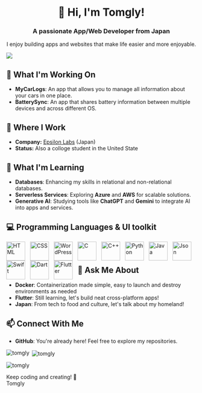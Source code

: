 <h1 align="center">👋 Hi, I'm Tomgly!</h1>
<h3 align="center">A passionate App/Web Developer from Japan</h3>
<p align="center">I enjoy building apps and websites that make life easier and more enjoyable.</p>
<img src="https://komarev.com/ghpvc/?username=tomgly&label=Profile%20views&color=brightgreen&style=flat"/>

<h2>🚀 What I'm Working On</h2>
<ul>
  <li><strong>MyCarLogs</strong>: An app that allows you to manage all information about your cars in one place.</li>
  <li><strong>BatterySync</strong>: An app that shares battery information between multiple devices and across different OS.</li>
</ul>

<h2>💼 Where I Work</h2>
<ul>
  <li><strong>Company:</strong> <a href="https://github.com/epsilon-labs-llc">Epsilon Labs</a> (Japan)</li>
  <li><strong>Status:</strong> Also a colloge student in the United State</li>
</ul>

<h2>🌱 What I'm Learning</h2>
<ul>
  <li><strong>Databases</strong>: Enhancing my skills in relational and non-relational databases.</li>
  <li><strong>Serverless Services</strong>: Exploring <strong>Azure</strong> and <strong>AWS</strong> for scalable solutions.</li>
  <li><strong>Generative AI</strong>: Studying tools like <strong>ChatGPT</strong> and <strong>Gemini</strong> to integrate AI into apps and services.</li>
</ul>

<h2>💻 Programming Languages & UI toolkit</h2>

<img align="left" alt="HTML" width="50px" style="padding-right:10px;" src="https://cdn.jsdelivr.net/gh/devicons/devicon@latest/icons/html5/html5-original-wordmark.svg"/>
<img align="left" alt="CSS" width="50px" style="padding-right:10px;" src="https://cdn.jsdelivr.net/gh/devicons/devicon@latest/icons/css3/css3-original-wordmark.svg" />
<img align="left" alt="WordPress" width="50px" style="padding-right:10px;" src="https://cdn.jsdelivr.net/gh/devicons/devicon@latest/icons/wordpress/wordpress-original.svg" />
<img align="left" alt="C" width="50px" style="padding-right:10px;" src="https://cdn.jsdelivr.net/gh/devicons/devicon@latest/icons/c/c-original.svg" />
<img align="left" alt="C++" width="50px" style="padding-right:10px;" src="https://cdn.jsdelivr.net/gh/devicons/devicon@latest/icons/cplusplus/cplusplus-original.svg" />
<img align="left" alt="Python" width="50px" style="padding-right:10px;" src="https://cdn.jsdelivr.net/gh/devicons/devicon@latest/icons/python/python-original-wordmark.svg" />
<img align="left" alt="Java" width="50px" style="padding-right:10px;" src="https://cdn.jsdelivr.net/gh/devicons/devicon@latest/icons/java/java-original-wordmark.svg" />
<img align="left" alt="Json" width="50px" style="padding-right:10px;" src="https://cdn.jsdelivr.net/gh/devicons/devicon@latest/icons/json/json-original.svg" />
<img align="left" alt="Swift" width="50px" style="padding-right:10px;" src="https://cdn.jsdelivr.net/gh/devicons/devicon@latest/icons/swift/swift-original.svg" />
<img align="left" alt="Dart" width="50px" style="padding-right:10px;" src="https://cdn.jsdelivr.net/gh/devicons/devicon@latest/icons/dart/dart-original.svg" />
<img align="left" alt="Flutter" width="50px" style="padding-right:10px;" src="https://cdn.jsdelivr.net/gh/devicons/devicon@latest/icons/flutter/flutter-original.svg"/>
<br><br>

<h2>💬 Ask Me About</h2>
<ul>
  <li><strong>Docker</strong>: Containerization made simple, easy to launch and destroy environments as needed</li>
  <li><strong>Flutter</strong>: Still learning, let's build neat cross-platform apps!</li>
  <li><strong>Japan</strong>: From tech to food and culture, let's talk about my homeland!</li>
</ul>

<h2>📫 Connect With Me</h2>
<ul>
  <li><strong>GitHub</strong>: You're already here! Feel free to explore my repositories.</li>
</ul>
                                                                                        
<p><img align="left" src="https://github-readme-stats.vercel.app/api/top-langs?username=tomgly&layout=compact" alt="tomgly" /></p>

<p>&nbsp;<img align="center" src="https://github-readme-stats.vercel.app/api?username=tomgly" alt="tomgly" /></p>

<p><img align="center" src="https://github-readme-streak-stats.herokuapp.com/?user=tomgly&" alt="tomgly" /></p>

<p>Keep coding and creating! 🚀<br>Tomgly</p>
